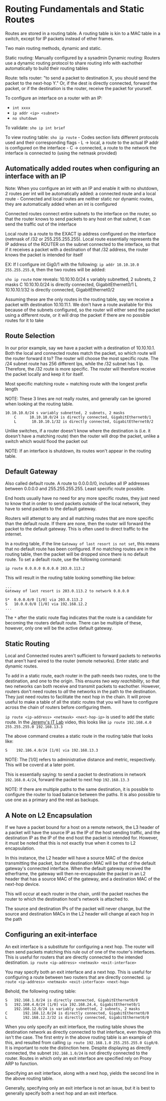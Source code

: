 # Routing Fundamentals and Static Routes
Routes are stored in a routing table. A routing table is kin to a MAC table in a switch, except for IP packets instead of ether frames.

Two main routing methods, dynamic and static.

Static routing: Manually configured by a sysadmin
Dynamic routing: Routers use a dynamic routing protocol to share routing info with eachother automatically to build their routing tables

Route: tells router: "to send a packet to destination X, you should send the packet to the next-hop Y." Or, if the dest is directly connected, forward the packet, or if the destination is the router, receive the packet for yourself.

To configure an interface on a router with an IP:
- `int xxxx`
- `ip addr <ip> <subnet>`
- `no shutdown`

To validate: `sho ip int brief`

To view routing table: `sho ip route`
	- Codes section lists different protocols used and their corresponding flags
	- L -> local, a route to the actual IP addr is configured on the interface
	- C -> connected, a route to the network the interface is connected to (using the netmask provided)

## Automatically added routes when configuring an interface with an IP
Note: When you configure an int with an IP and enable it with no shutdown, 2 routes per int will be automatically added: a connected route and a local route
	- Connected and local routes are neither static nor dynamic routes, they are automatically added when an int is configured

Connected routes connect entire subnets to the interface on the router, so that the router knows to send packets to any host on that subnet, it can send the traffic out of the interface

Local route is a route to the EXACT ip address configured on the interface (netmask of /32 or 255.255.255.255). Local route essentially represents the IP address of the ROUTER on the subnet connected to the interface, so that if it receives a packet with a destination of that /32 address, the router knows the packet is intended for itself

EX: If I configure int Gig0/1 with the following: `ip addr 10.10.10.0 255.255.255.0`, then the two routes will be added:

`sho ip route` now reveals:
10.10.10.0/24 s variably subnetted, 2 subnets, 2 masks
	C      10.10.10.0/24 is directly connected, GigabitEthernet0/1
	L       10.10.10.1/32 is directly connected, GigabitEthernet0/2

Assuming these are the only routes in the routing table, say we receive a packet with destination 10.10.11.1. We don't have a route avaliable for this because of the subnets configured, so the router will either send the packet using a different route, or it will drop the packet if there are no possible routes for it to take

## Route Selection
In our prior example, say we have a packet with a destination of 10.10.10.1. Both the local and connected routes match the packet, so which route will the router forward it to? The router will choose the most specific route. The /24 subnet route has 256 different Ips, while the /32 subnet has 1 ip. Therefore, the /32 route is more specific. The router will therefore receive the packet locally and keep it for itself.

Most specific matching route = matching route with the longest prefix length

NOTE: These 3 lines are not really routes, and generally can be ignored when looking at the routing table.
```
10.10.10.0/24 s variably subnetted, 2 subnets, 2 masks
	C      10.10.10.0/24 is directly connected, GigabitEthernet0/1
	L       10.10.10.1/32 is directly connected, GigabitEthernet0/2
```

Unlike switches, if a router doesn't know where the destination is (i.e. it doesn't have a matching route) then the router will drop the packet, unlike a switch which would flood the packet out

NOTE: If an interface is shutdown, its routes won't appear in the routing table.

## Default Gateway
Also called default route. A route to 0.0.0.0/0, includes all IP addresses between 0.0.0.0 and 255.255.255.255. Least specific route possible. 

End hosts usually have no need for any more specific routes, they just need to know that in order to send packets outside of the local network, they have to send packets to the default gateway.

Routers will attempt to any and all matching routes that are more specific than the default route. If there are none, then the router will forward the packet to the default gateway. This is often used to direct traffic to the internet.

In a routing table, if the line `Gateway of last resort is not set`, this means that no default route has been configured. If no matching routes are in the routing table, then the packet will be dropped since there is no default route. To set a default route, use the following command:
```
ip route 0.0.0.0 0.0.0.0 203.0.113.2
```
This will result in the routing table looking something like below:
```
...
Gateway of last resort is 203.0.113.2 to network 0.0.0.0

S*	0.0.0.0/0 [1/0] via 203.0.113.2
S	10.0.0.0/8 [1/0] via 192.168.12.2
...
```
The `*` after the static route flag indicates that the route is a candidate for becoming the routers default route. There can be multiple of these, however, only one will be the active default gateway.

## Static Routing
Local and Connected routes aren't sufficient to forward packets to networks that aren't hard wired to the router (remote networks). Enter static and dynamic routes.

To add in a static route, each router in the path needs two routes, one to the destination, and one to the origin. This ensures *two way reachibility*, so that two networks can both receive and transmit packets to eachother. However, routers don't need routes to *all* the networks in the path to the destination. They just need routes to facilitate the next hop in the chain. It will prove useful to make a table of all the static routes that you will have to configure across the chain of routers before configuring them.

`ip route <ip-address> <netmask> <next-hop-ip>` is used to add the static route. In the [Jeremy's IT Lab](https://youtu.be/YCv4-_sMvYE?si=64sbRDNLN2xFct6c&t=1085) video, this looks like `ip route 192.168.4.0 255.255.255.0 192.168.13.3`

The above command creates a static route in the routing table that looks like:
```
S    192.186.4.0/24 [1/0] via 192.168.13.3
```
NOTE: The [1/0] refers to administrative distance and metric, respectively. This will be coverd at a later point.

This is essentially saying: to send a packet to destinations in network `192.168.0.4/24`, forward the packet to next hop `192.168.13.3`

NOTE: If there are multiple paths to the same destination, it is possible to configure the router to load balance between the paths. It is also possible to use one as a primary and the rest as backups.

## A Note on L2 Encapsulation
If we have a packet bound for a host on a remote network, the L3 header of a packet will have the source IP as the IP of the host sending traffic, and the destination IP as the IP of the end host the packet is intended for. However, it must be noted that this is not exactly true when it comes to L2 encapsulation. 

In this instance, the L2 header will have a source MAC of the device transmitting the packet, but the destination MAC will be that of the default gateway's connected interface. When the default gateway received the etherframe, the gateway will then re-encapsulate the packet in an L2 header that has a source MAC of the gateway, and a destination MAC of the next-hop device. 

This will occur at each router in the chain, until the packet reaches the router to which the destination host's network is attached to.

The source and destination IPs of the packet will never change, but the source and destination MACs in the L2 header will change at each hop in the path

## Configuring an exit-interface
An exit interface is a substitute for configuring a next hop. The router will then send packets matching this rule out of one of the router's interfaces. This is useful for routers that are directly connected to the intended destination.
`ip route <ip-address> <netmask> <exit-interface>`

You may specify both an exit interface and a next hop. This is useful for configuring a route between two routers that are directly connected.
`ip route <ip-address> <netmask> <exit-interface> <next-hop>`

Behold, the following routing table:
```
S	192.168.1.0/24 is directly connected, GigabitEthernet0/0
S	192.168.4.0/24 [1/0] via 192.168.24.4, GigabitEthernet0/1
	192.168.12.0/24 is variably subnetted, 2 subnets, 2 masks
C		192.168.12.0/24 is directly connected, GigabitEthernet0/0
L		192.168.12.2/32 is directly connected, GigabitEthernet0/0
```
When you only specify an exit interface, the routing table shows the destination network as directly connected to that interface, even though this isn't the case. The first entry in the above routing table is an example of this, and resulted from calling `ip route 192.168.1.0 255.255.255.0 Gig0/0`. 
It is important to note the distinction here. Despite displaying as directly connected, the subnet `192.168.1.0/24` is not directly connected to the router. Routes in which only an exit interface are specified rely on Proxy ARP to function.

Specifying an exit interface, along with a next hop, yields the second line in the above routing table.

Generally, specifying only an exit interface is not an issue, but it is best to generally specify both a next hop and an exit interface.





